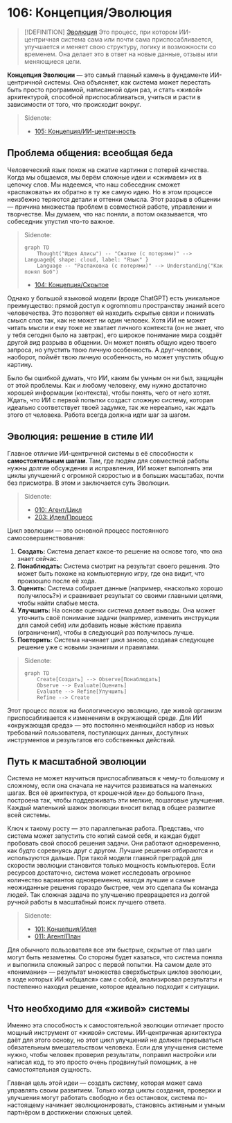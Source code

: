 # 106: Концепция/Эволюция

> [!DEFINITION] [Эволюция](./000_glossary.md)
> Это процесс, при котором ИИ-центричная система сама или почти сама приспосабливается, улучшается и меняет свою структуру, логику и возможности со временем. Она делает это в ответ на новые данные, отзывы или меняющиеся цели.

**Концепция Эволюции** — это самый главный камень в фундаменте ИИ-центричной системы. Она объясняет, как система может перестать быть просто программой, написанной один раз, и стать «живой» архитектурой, способной приспосабливаться, учиться и расти в зависимости от того, что происходит вокруг.

> Sidenote:
> - [105: Концепция/ИИ-центричность](./105_concept_ai_native.md)

## Проблема общения: всеобщая беда

Человеческий язык похож на сжатие картинки с потерей качества. Когда мы общаемся, мы берём сложные идеи и «сжимаем» их в цепочку слов. Мы надеемся, что наш собеседник сможет «распаковать» их обратно в ту же самую идею. Но в этом процессе неизбежно теряются детали и оттенки смысла. Этот разрыв в общении — причина множества проблем в совместной работе, управлении и творчестве. Мы думаем, что нас поняли, а потом оказывается, что собеседник упустил что-то важное.

> Sidenote:
> ```mermaid
> graph TD
>     Thought("Идея Алисы") -- "Сжатие (с потерями)" --> Language@{ shape: cloud, label: "Язык" }
>     Language -- "Распаковка (с потерями)" --> Understanding("Как понял Боб")
> ```
>
> - [104: Концепция/Скрытое](./104_concept_latent.md)

Однако у большой языковой модели (вроде ChatGPT) есть уникальное преимущество: прямой доступ к ogromnomu пространству знаний всего человечества. Это позволяет ей находить скрытые связи и понимать смысл слов так, как не может ни один человек. Хотя ИИ не может читать мысли и ему тоже не хватает личного контекста (он не знает, что у тебя сегодня было на завтрак), его широкое понимание мира создаёт другой *вид* разрыва в общении. Он может понять общую идею твоего запроса, но упустить твою личную особенность. А друг-человек, наоборот, поймёт твою личную особенность, но может упустить общую картину.

Было бы ошибкой думать, что ИИ, каким бы умным он ни был, защищён от этой проблемы. Как и любому человеку, ему нужно достаточно хорошей информации (контекста), чтобы понять, чего от него хотят. Ждать, что ИИ с первой попытки создаст сложную систему, которая идеально соответствует твоей задумке, так же нереально, как ждать этого от человека. Работа всегда должна идти шаг за шагом.

## Эволюция: решение в стиле ИИ

Главное отличие ИИ-центричной системы в её способности к **самостоятельным шагам**. Там, где людям для совместной работы нужны долгие обсуждения и исправления, ИИ может выполнять эти циклы улучшений с огромной скоростью и в больших масштабах, почти без присмотра. В этом и заключается суть Эволюции.

> Sidenote:
> - [010: Агент/Цикл](./010_agent_loop.md)
> - [203: Идея/Процесс](./203_idea_process.md)

Цикл эволюции — это основной процесс постоянного самосовершенствования:

1.  **Создать:** Система делает какое-то решение на основе того, что она знает сейчас.
2.  **Понаблюдать:** Система смотрит на результат своего решения. Это может быть похоже на компьютерную игру, где она видит, что произошло после её хода.
3.  **Оценить:** Система собирает данные (например, «насколько хорошо получилось?») и сравнивает результат со своими главными целями, чтобы найти слабые места.
4.  **Улучшить:** На основе оценки система делает выводы. Она может уточнить своё понимание задачи (например, изменить инструкции для самой себя) или добавить новые жёсткие правила (ограничения), чтобы в следующий раз получилось лучше.
5.  **Повторить:** Система начинает цикл заново, создавая следующее решение уже с новыми знаниями и правилами.

> Sidenote:
> ```mermaid
> graph TD
>     Create[Создать] --> Observe[Понаблюдать]
>     Observe --> Evaluate[Оценить]
>     Evaluate --> Refine[Улучшить]
>     Refine --> Create
> ```

Этот процесс похож на биологическую эволюцию, где живой организм приспосабливается к изменениям в окружающей среде. Для ИИ «окружающая среда» — это постоянно меняющийся набор из новых требований пользователя, поступающих данных, доступных инструментов и результатов его собственных действий.

## Путь к масштабной эволюции

Система не может научиться приспосабливаться к чему-то большому и сложному, если она сначала не научится развиваться на маленьких шагах. Вся её архитектура, от крошечной `Идеи` до большого `Плана`, построена так, чтобы поддерживать эти мелкие, пошаговые улучшения. Каждый маленький шажок эволюции вносит вклад в общее развитие всей системы.

Ключ к такому росту — это параллельная работа. Представь, что система может запустить сто копий самой себя, и каждая будет пробовать свой способ решения задачи. Они работают одновременно, как будто соревнуясь друг с другом. Лучшие решения отбираются и используются дальше. При такой модели главной преградой для скорости эволюции становится только мощность компьютеров. Если ресурсов достаточно, система может исследовать огромное количество вариантов одновременно, находя лучшие и самые неожиданные решения гораздо быстрее, чем это сделала бы команда людей. Так сложная задача по улучшению превращается из долгой ручной работы в масштабный поиск лучшего ответа.

> Sidenote:
> - [101: Концепция/Идея](./101_concept_idea.md)
> - [011: Агент/План](./012_agent_plan.md)

Для обычного пользователя все эти быстрые, скрытые от глаз шаги могут быть незаметны. Со стороны будет казаться, что система поняла и выполнила сложный запрос с первой попытки. На самом деле это «понимание» — результат множества сверхбыстрых циклов эволюции, в ходе которых ИИ «общался» сам с собой, анализировал результаты и постепенно находил решение, которое идеально подходит к ситуации.

## Что необходимо для «живой» системы

Именно эта способность к самостоятельной эволюции отличает просто мощный инструмент от «живой» системы. ИИ-центричная архитектура даёт для этого основу, но этот цикл улучшений не должен прерываться обязательным вмешательством человека. Если для улучшения системе нужно, чтобы человек проверил результаты, поправил настройки или написал код, то это просто очень продвинутый помощник, а не самостоятельная сущность.

Главная цель этой идеи — создать систему, которая может сама управлять своим развитием. Только когда циклы создания, проверки и улучшения могут работать свободно и без остановок, система по-настоящему начинает эволюционировать, становясь активным и умным партнёром в достижении сложных целей.